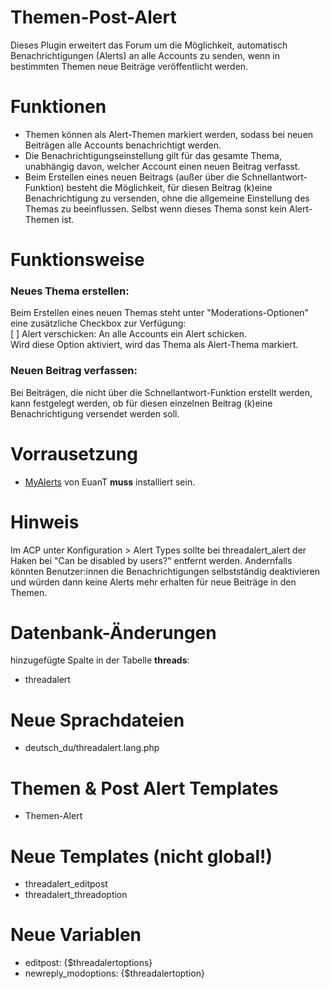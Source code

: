 # Themen-Post-Alert
Dieses Plugin erweitert das Forum um die Möglichkeit, automatisch Benachrichtigungen (Alerts) an alle Accounts zu senden, wenn in bestimmten Themen neue Beiträge veröffentlicht werden.

# Funktionen
- Themen können als Alert-Themen markiert werden, sodass bei neuen Beiträgen alle Accounts benachrichtigt werden.
- Die Benachrichtigungseinstellung gilt für das gesamte Thema, unabhängig davon, welcher Account einen neuen Beitrag verfasst.
- Beim Erstellen eines neuen Beitrags (außer über die Schnellantwort-Funktion) besteht die Möglichkeit, für diesen Beitrag (k)eine Benachrichtigung zu versenden, ohne die allgemeine Einstellung des Themas zu beeinflussen. Selbst wenn dieses Thema sonst kein Alert-Themen ist.

# Funktionsweise
### Neues Thema erstellen:
Beim Erstellen eines neuen Themas steht unter "Moderations-Optionen" eine zusätzliche Checkbox zur Verfügung:<br>
[ ] Alert verschicken: An alle Accounts ein Alert schicken.<br>
Wird diese Option aktiviert, wird das Thema als Alert-Thema markiert.
### Neuen Beitrag verfassen:
Bei Beiträgen, die nicht über die Schnellantwort-Funktion erstellt werden, kann festgelegt werden, ob für diesen einzelnen Beitrag (k)eine Benachrichtigung versendet werden soll.

# Vorrausetzung
- <a href="https://github.com/MyBBStuff/MyAlerts\" target="_blank">MyAlerts</a> von EuanT <b>muss</b> installiert sein.

# Hinweis
Im ACP unter Konfiguration > Alert Types sollte bei threadalert_alert der Haken bei "Can be disabled by users?" entfernt werden. Andernfalls könnten Benutzer:innen die Benachrichtigungen selbstständig deaktivieren und würden dann keine Alerts mehr erhalten für neue Beiträge in den Themen.

# Datenbank-Änderungen
hinzugefügte Spalte in der Tabelle <b>threads</b>:
- threadalert

# Neue Sprachdateien
- deutsch_du/threadalert.lang.php

# Themen & Post Alert Templates
- Themen-Alert

# Neue Templates (nicht global!)
- threadalert_editpost
- threadalert_threadoption

# Neue Variablen
- editpost: {$threadalertoptions}
- newreply_modoptions: {$threadalertoption}
